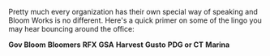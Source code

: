 Pretty much every organization has their own special way of speaking and Bloom Works is no different. Here's a quick primer on some of the lingo you may hear bouncing around the office:

**Gov Bloom**
**Bloomers**
**RFX**
**GSA**
**Harvest**
**Gusto**
**PDG or CT**
**Marina**
